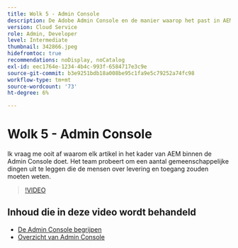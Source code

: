 ```yaml
---
title: Wolk 5 - Admin Console
description: De Adobe Admin Console en de manier waarop het past in AEM
version: Cloud Service
role: Admin, Developer
level: Intermediate
thumbnail: 342866.jpeg
hidefromtoc: true
recommendations: noDisplay, noCatalog
exl-id: eec1764e-1234-4b4c-993f-6584717e3c9e
source-git-commit: b3e9251bdb18a008be95c1fa9e5c79252a74fc98
workflow-type: tm+mt
source-wordcount: '73'
ht-degree: 6%

---
```


# Wolk 5 - Admin Console

Ik vraag me ooit af waarom elk artikel in het kader van AEM binnen de Admin Console doet. Het team probeert om een aantal gemeenschappelijke dingen uit te leggen die de mensen over levering en toegang zouden moeten weten.

>[!VIDEO](https://video.tv.adobe.com/v/342866?quality=12&learn=on)

## Inhoud die in deze video wordt behandeld

+ [De Admin Console begrijpen](https://experienceleague.adobe.com/docs/experience-manager-cloud-service/content/onboarding/onboarding-concepts/admin-console.html)
+ [Overzicht van Admin Console](https://helpx.adobe.com/nl/enterprise/using/admin-console.html)
